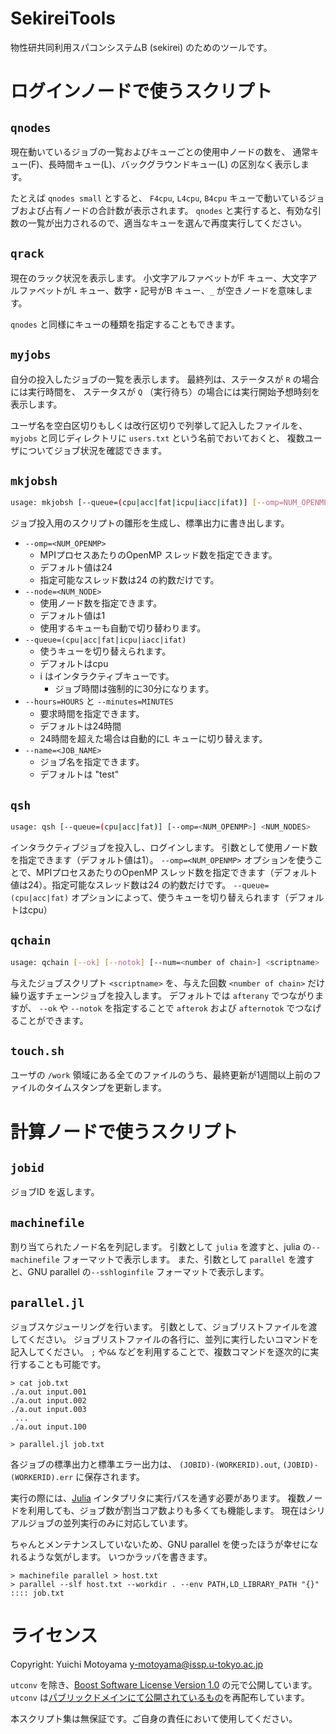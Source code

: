 # SekireiTools

物性研共同利用スパコンシステムB (sekirei) のためのツールです。

# ログインノードで使うスクリプト

## `qnodes`
現在動いているジョブの一覧およびキューごとの使用中ノードの数を、
通常キュー(F)、長時間キュー(L)、バックグラウンドキュー(L) の区別なく表示します。

たとえば `qnodes small` とすると、 `F4cpu`, `L4cpu`, `B4cpu` キューで動いているジョブおよび占有ノードの合計数が表示されます。
`qnodes` と実行すると、有効な引数の一覧が出力されるので、適当なキューを選んで再度実行してください。

## `qrack`
現在のラック状況を表示します。
小文字アルファベットがF キュー、大文字アルファベットがL キュー、数字・記号がB キュー、`_` が空きノードを意味します。

`qnodes` と同様にキューの種類を指定することもできます。

## `myjobs`
自分の投入したジョブの一覧を表示します。
最終列は、ステータスが `R` の場合には実行時間を、
ステータスが `Q` （実行待ち）の場合には実行開始予想時刻を表示します。

ユーザ名を空白区切りもしくは改行区切りで列挙して記入したファイルを、
`myjobs` と同じディレクトリに `users.txt` という名前でおいておくと、
複数ユーザについてジョブ状況を確認できます。

## `mkjobsh`
``` bash
usage: mkjobsh [--queue=(cpu|acc|fat|icpu|iacc|ifat)] [--omp=NUM_OPENMP] [--node=NUM_NODE] [--hours=HOURS] [--minutes=MINUTES] [--name=JOB_NAME]
```

ジョブ投入用のスクリプトの雛形を生成し、標準出力に書き出します。

- `--omp=<NUM_OPENMP>`
    - MPIプロセスあたりのOpenMP スレッド数を指定できます。
    - デフォルト値は24
    - 指定可能なスレッド数は24 の約数だけです。
- `--node=<NUM_NODE>`
    - 使用ノード数を指定できます。
    - デフォルト値は1
    - 使用するキューも自動で切り替わります。
- `--queue=(cpu|acc|fat|icpu|iacc|ifat)`
    - 使うキューを切り替えられます。
    - デフォルトはcpu
    - i はインタラクティブキューです。
        - ジョブ時間は強制的に30分になります。
- `--hours=HOURS` と `--minutes=MINUTES` 
    - 要求時間を指定できます。
    - デフォルトは24時間
    - 24時間を超えた場合は自動的にL キューに切り替えます。
- `--name=<JOB_NAME>`
    - ジョブ名を指定できます。
    - デフォルトは "test"

## `qsh`
``` bash
usage: qsh [--queue=(cpu|acc|fat)] [--omp=<NUM_OPENMP>] <NUM_NODES>
```

インタラクティブジョブを投入し、ログインします。
引数として使用ノード数を指定できます（デフォルト値は1）。
`--omp=<NUM_OPENMP>` オプションを使うことで、MPIプロセスあたりのOpenMP スレッド数を指定できます（デフォルト値は24）。指定可能なスレッド数は24 の約数だけです。
`--queue=(cpu|acc|fat)` オプションによって、使うキューを切り替えられます（デフォルトはcpu）

## `qchain`
``` bash
usage: qchain [--ok] [--notok] [--num=<number of chain>] <scriptname>
```

与えたジョブスクリプト `<scriptname>` を、与えた回数 `<number of chain>` だけ繰り返すチェーンジョブを投入します。
デフォルトでは `afterany` でつながりますが、 `--ok` や `--notok` を指定することで `afterok` および `afternotok` でつなげることができます。

## `touch.sh`
ユーザの `/work` 領域にある全てのファイルのうち、最終更新が1週間以上前のファイルのタイムスタンプを更新します。

# 計算ノードで使うスクリプト

## `jobid`
ジョブID を返します。

## `machinefile`
割り当てられたノード名を列記します。
引数として `julia` を渡すと、julia の`--machinefile` フォーマットで表示します。
また、引数として `parallel` を渡すと、GNU parallel の`--sshloginfile` フォーマットで表示します。

## `parallel.jl`
ジョブスケジューリングを行います。
引数として、ジョブリストファイルを渡してください。
ジョブリストファイルの各行に、並列に実行したいコマンドを記入してください。
`;` や`&&` などを利用することで、複数コマンドを逐次的に実行することも可能です。

```
> cat job.txt
./a.out input.001
./a.out input.002
./a.out input.003
 ...
./a.out input.100

> parallel.jl job.txt
```

各ジョブの標準出力と標準エラー出力は、 `(JOBID)-(WORKERID).out`, `(JOBID)-(WORKERID).err` に保存されます。

実行の際には、[Julia](http://julialang.org) インタプリタに実行パスを通す必要があります。
複数ノードを利用しても、ジョブ数が割当コア数よりも多くても機能します。
現在はシリアルジョブの並列実行のみに対応しています。

ちゃんとメンテナンスしていないため、GNU parallel を使ったほうが幸せになれるような気がします。
いつかラッパを書きます。

```
> machinefile parallel > host.txt
> parallel --slf host.txt --workdir . --env PATH,LD_LIBRARY_PATH "{}" :::: job.txt
```

# ライセンス
Copyright: Yuichi Motoyama y-motoyama@issp.u-tokyo.ac.jp

`utconv` を除き、[Boost Software License Version 1.0](http://www.boost.org/LICENSE_1_0.txt) の元で公開しています。
`utconv` は[パブリックドメインにて公開されているもの](https://github.com/ShellShoccar-jpn/misc-tools)を再配布しています。

本スクリプト集は無保証です。ご自身の責任において使用してください。
